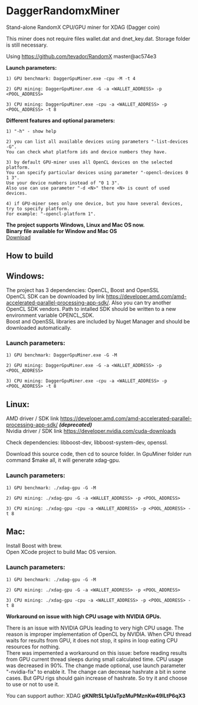 # DaggerRandomxMiner
Stand-alone RandomX CPU/GPU miner for XDAG (Dagger coin)

This miner does not require files wallet.dat and dnet_key.dat. Storage folder is still necessary.

Using https://github.com/tevador/RandomX master@ac574e3

**Launch parameters:**

	1) GPU benchmark: DaggerGpuMiner.exe -cpu -M -t 4  
	
	2) GPU mining: DaggerGpuMiner.exe -G -a <WALLET_ADDRESS> -p <POOL_ADDRESS>  
	
	3) CPU mining: DaggerGpuMiner.exe -cpu -a <WALLET_ADDRESS> -p <POOL_ADDRESS> -t 8  
	
**Different features and optional parameters:**

	1) "-h" - show help
	
	2) you can list all available devices using parameters "-list-devices -G". 
	You can check what platform ids and device numbers they have.
	
	3) by default GPU-miner uses all OpenCL devices on the selected platform. 
	You can specify particular devices using parameter "-opencl-devices 0 1 3". 
	Use your device numbers instead of "0 1 3".
	Also use can use parameter "-d <N>" there <N> is count of used devices.
	
	4) if GPU-miner sees only one device, but you have several devices, try to specify platform. 
	For example: "-opencl-platform 1".
	
	
**The project supports Windows, Linux and Mac OS now.**   
**Binary file available for Window and Mac OS**  
[Download](https://github.com/jonano614/DaggerGpuMiner/releases)  


## How to build

## Windows:  
The project has 3 dependencies: OpenCL, Boost and OpenSSL  
OpenCL SDK can be downloaded by link https://developer.amd.com/amd-accelerated-parallel-processing-app-sdk/. Also you can try another OpenCL SDK vendors. Path to intalled SDK should be written to a new environment variable OPENCL_SDK.  
Boost and OpenSSL libraries are included by Nuget Manager and should be downloaded automatically.

### Launch parameters:

	1) GPU benchmark: DaggerGpuMiner.exe -G -M  
	
	2) GPU mining: DaggerGpuMiner.exe -G -a <WALLET_ADDRESS> -p <POOL_ADDRESS>  
	
	3) CPU mining: DaggerGpuMiner.exe -cpu -a <WALLET_ADDRESS> -p <POOL_ADDRESS> -t 8  


## Linux: 
AMD driver / SDK link https://developer.amd.com/amd-accelerated-parallel-processing-app-sdk/ ***(deprecated)***   
Nvidia driver / SDK link https://developer.nvidia.com/cuda-downloads  

Check dependencies: libboost-dev, libboost-system-dev, openssl.  

Download this source code, then cd to source folder. In GpuMiner folder run command $make all, it will generate xdag-gpu.  

### Launch parameters:

	1) GPU benchmark: ./xdag-gpu -G -M
	
	2) GPU mining: ./xdag-gpu -G -a <WALLET_ADDRESS> -p <POOL_ADDRESS>
	
	3) CPU mining: ./xdag-gpu -cpu -a <WALLET_ADDRESS> -p <POOL_ADDRESS> -t 8
	

## Mac:  
Install Boost with brew.  
Open XCode project to build Mac OS version.  

### Launch parameters:
	1) GPU benchmark: ./xdag-gpu -G -M
	
	2) GPU mining: ./xdag-gpu -G -a <WALLET_ADDRESS> -p <POOL_ADDRESS>
	
	3) CPU mining: ./xdag-gpu -cpu -a <WALLET_ADDRESS> -p <POOL_ADDRESS> -t 8
	

**Workaround on issue with high CPU usage with NVIDIA GPUs.**  

There is an issue with NVIDIA GPUs leading to very high CPU usage. The reason is improper implementation of OpenCL by NVIDIA. When CPU thread waits for results from GPU, it does not stop, it spins in loop eating CPU resources for nothing.  
There was impemented a workaround on this issue: before reading results from GPU current thread sleeps during small calculated time. CPU usage was decreased in 90%. The change made optional, use launch parameter "-nvidia-fix" to enable it. The change can decrease hashrate a bit in some cases. But GPU rigs should gain increase of hashrate. So try it and choose to use or not to use it.

You can support author: XDAG  **gKNRtSL1pUaTpzMuPMznKw49ILtP6qX3**
